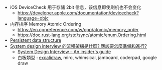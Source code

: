 - iOS DeviceCheck 用于存储  2bit 信息，该信息即使刷机也不会变化
	- https://developer.apple.com/documentation/devicecheck?language=objc
- 内存排序 Memory Atomic Ordering
	- https://en.cppreference.com/w/cpp/atomic/memory_order
	- https://doc.rust-lang.org/std/sync/atomic/enum.Ordering.html
- [Persistent data structure](https://en.wikipedia.org/wiki/Persistent_data_structure)
- [System design interview 的流程架構是什麼? 應該要怎麼準備和進行?](https://yschen25.blogspot.com/2022/07/system-design-interview.html)
	- [System Design Interview – An insider's guide](https://www.amazon.co.uk/System-Design-Interview-insiders-Second/dp/B08CMF2CQF)
	- 白板類型 : [excalidraw](https://excalidraw.com/), miro, whimsical, jamboard, coderpad, google draw